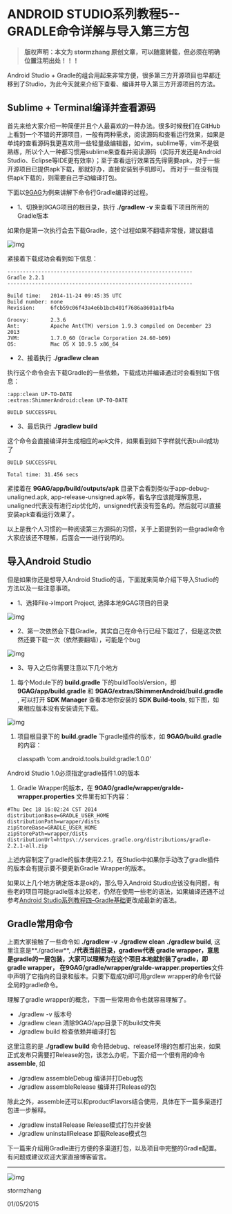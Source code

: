 # ANDROID STUDIO系列教程5--GRADLE命令详解与导入第三方包

> **版权声明：本文为 stormzhang 原创文章，可以随意转载，但必须在明确位置注明出处！！！**

Android Studio + Gradle的组合用起来非常方便，很多第三方开源项目也早都迁移到了Studio，为此今天就来介绍下查看、编译并导入第三方开源项目的方法。

## Sublime + Terminal编译并查看源码

首先来给大家介绍一种简便并且个人最喜欢的一种办法。很多时候我们在GitHub上看到一个不错的开源项目，一般有两种需求，阅读源码和查看运行效果，如果是单纯的查看源码我更喜欢用一些轻量级编辑器，如vim，sublime等，vim不是很熟练，所以个人一种都习惯用sublime来查看并阅读源码（实际开发还是Android Studio、Eclipse等IDE更有效率）；至于查看运行效果首先得需要apk，对于一些开源项目已提供apk下载，那就好办，直接安装到手机即可。 而对于一些没有提供apk下载的，则需要自己手动编译打包。

下面以[9GAG](https://github.com/stormzhang/9GAG)为例来讲解下命令行Gradle编译的过程。

- 1、切换到9GAG项目的根目录，执行 **./gradlew -v** 来查看下项目所用的Gradle版本

如果你是第一次执行会去下载Gradle，这个过程如果不翻墙非常慢，建议翻墙

![img](http://stormzhang.com/image/gradle_download1.png)

紧接着下载成功会看到如下信息：

```
------------------------------------------------------------
Gradle 2.2.1
------------------------------------------------------------

Build time:   2014-11-24 09:45:35 UTC
Build number: none
Revision:     6fcb59c06f43a4e6b1bcb401f7686a8601a1fb4a

Groovy:       2.3.6
Ant:          Apache Ant(TM) version 1.9.3 compiled on December 23 2013
JVM:          1.7.0_60 (Oracle Corporation 24.60-b09)
OS:           Mac OS X 10.9.5 x86_64
```

- 2、接着执行 **./gradlew clean**

执行这个命令会去下载Gradle的一些依赖，下载成功并编译通过时会看到如下信息：

```
:app:clean UP-TO-DATE
:extras:ShimmerAndroid:clean UP-TO-DATE

BUILD SUCCESSFUL
```

- 3、最后执行 **./gradlew build**

这个命令会直接编译并生成相应的apk文件，如果看到如下字样就代表build成功了

```
BUILD SUCCESSFUL

Total time: 31.456 secs
```

紧接着在 **9GAG/app/build/outputs/apk** 目录下会看到类似于app-debug-unaligned.apk, app-release-unsigned.apk等，看名字应该能理解意思，unaligned代表没有进行zip优化的，unsigned代表没有签名的。然后就可以直接安装apk查看运行效果了。

以上是我个人习惯的一种阅读第三方源码的习惯，关于上面提到的一些gradle命令大家应该还不理解，后面会一一进行说明的。

## 导入Android Studio

但是如果你还是想导入Android Studio的话，下面就来简单介绍下导入Studio的方法以及一些注意事项。

- 1、选择File->Import Project, 选择本地9GAG项目的目录

![img](http://stormzhang.com/image/studio_import1.png)

- 2、第一次依然会下载Gradle，其实自己在命令行已经下载过了，但是这次依然还要下载一次（依然要翻墙），可能是个bug

![img](http://stormzhang.com/image/gradle_download2.png)

- 3、导入之后你需要注意以下几个地方

1. 每个Module下的 **build.gradle** 下的buildToolsVersion，即**9GAG/app/build.gradle** 和 **9GAG/extras/ShimmerAndroid/build.gradle** , 可以打开 **SDK Manager** 查看本地你安装的 **SDK Build-tools**, 如下图，如果相应版本没有安装请先下载。

![img](http://stormzhang.com/image/build-tools.png)

1. 项目根目录下的 **build.gradle** 下gradle插件的版本，如 **9GAG/build.gradle** 的内容：

   classpath ‘com.android.tools.build:gradle:1.0.0’

Android Studio 1.0必须指定gradle插件1.0的版本

1. Gradle Wrapper的版本，在 **9GAG/gradle/wrapper/gralde-wrapper.properties** 文件里有如下内容：

```
#Thu Dec 18 16:02:24 CST 2014
distributionBase=GRADLE_USER_HOME
distributionPath=wrapper/dists
zipStoreBase=GRADLE_USER_HOME
zipStorePath=wrapper/dists
distributionUrl=https\://services.gradle.org/distributions/gradle-2.2.1-all.zip
```

上述内容制定了gradle的版本使用2.2.1，在Studio中如果你手动改了gradle插件的版本会有提示要不要更新Gradle Wrapper的版本。

如果以上几个地方确定版本是ok的，那么导入Android Studio应该没有问题，有些老的项目可能gradle版本比较老，仍然在使用一些老的语法，如果编译还通不过参考[Android Studio系列教程四–Gradle基础](http://stormzhang.com/devtools/2014/12/18/android-studio-tutorial4/)更改成最新的语法。

## Gradle常用命令

上面大家接触了一些命令如 **./gradlew -v** **./gradlew clean** **./gradlew build**, 这里注意是**./gradlew**, **./**代表当前目录，**gradlew**代表 gradle wrapper，意思是gradle的一层包装，大家可以理解为在这个项目本地就封装了gradle，即gradle wrapper， 在**9GAG/gradle/wrapper/gralde-wrapper.properties**文件中声明了它指向的目录和版本。只要下载成功即可用grdlew wrapper的命令代替全局的gradle命令。

理解了gradle wrapper的概念，下面一些常用命令也就容易理解了。

- ./gradlew -v 版本号
- ./gradlew clean 清除9GAG/app目录下的build文件夹
- ./gradlew build 检查依赖并编译打包

这里注意的是 **./gradlew build** 命令把debug、release环境的包都打出来，如果正式发布只需要打Release的包，该怎么办呢，下面介绍一个很有用的命令 **assemble**, 如

- ./gradlew assembleDebug 编译并打Debug包
- ./gradlew assembleRelease 编译并打Release的包

除此之外，assemble还可以和productFlavors结合使用，具体在下一篇多渠道打包进一步解释。

- ./gradlew installRelease Release模式打包并安装
- ./gradlew uninstallRelease 卸载Release模式包

下一篇来介绍用Gradle进行方便的多渠道打包，以及项目中完整的Gradle配置。有问题或建议欢迎大家直接博客留言。

------

![img](http://stormzhang.com/image/wechat_public.png)

stormzhang

01/05/2015